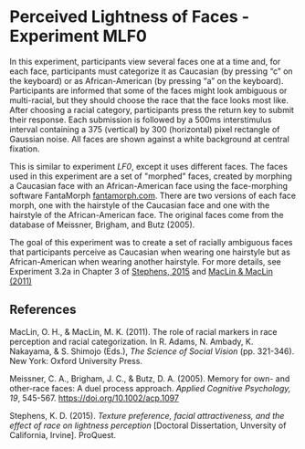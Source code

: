 # Perceived Lightness of Faces - Experiment MLF0
In this experiment, participants view several faces one at a time and, for each face, participants 
must categorize it as Caucasian (by pressing “c” on the keyboard) or as African-American (by pressing “a” on the keyboard). Participants are  informed that some of the faces might look ambiguous or multi-racial, but they should choose the race that the face looks most like. After choosing a racial category, participants press the return key to submit their response. Each submission is followed by a 500ms interstimulus interval containing a 375 (vertical) by 300 (horizontal) pixel rectangle of Gaussian noise. All faces are shown against a white background at central fixation.

This is similar to experiment *LF0*, except it uses different faces. The faces used in this experiment are a set of "morphed" faces, created by morphing a Caucasian face with an African-American face using the face-morphing software FantaMorph [fantamorph.com](https://www.fantamorph.com/). There are two versions of each face morph, one with the hairstyle of the Caucasian face and one with the hairstyle of the African-American face. The original faces come from the database of Meissner, Brigham, and Butz (2005). 

The goal of this experiment was to create a set of racially ambiguous faces that participants perceive as Caucasian when wearing one hairstyle but as African-American when wearing another hairstyle. For more details, see Experiment 3.2a in Chapter 3 of [Stephens, 2015](#step2015) and [MacLin & MacLin (2011)](#maclin2011)

 ## References
 <a id="maclin2011"></a>MacLin, O. H., & MacLin, M. K. (2011). The role of racial markers in race perception and racial categorization. In R. Adams, N. Ambady, K. Nakayama, & S. Shimojo (Eds.), *The Science of Social Vision* (pp. 321-346). New York: Oxford University Press.

 <a id="meis2005"></a>Meissner, C. A., Brigham, J. C., & Butz, D. A. (2005). Memory for own- and other-race faces: A duel process approach. *Applied Cognitive Psychology, 19*, 545-567. https://doi.org/10.1002/acp.1097
 
 <a id="step2015"></a>Stephens, K. D. (2015). *Texture preference, facial attractiveness, and the effect of race on lightness perception* [Doctoral Dissertation, Unversity of California, Irvine]. ProQuest.
